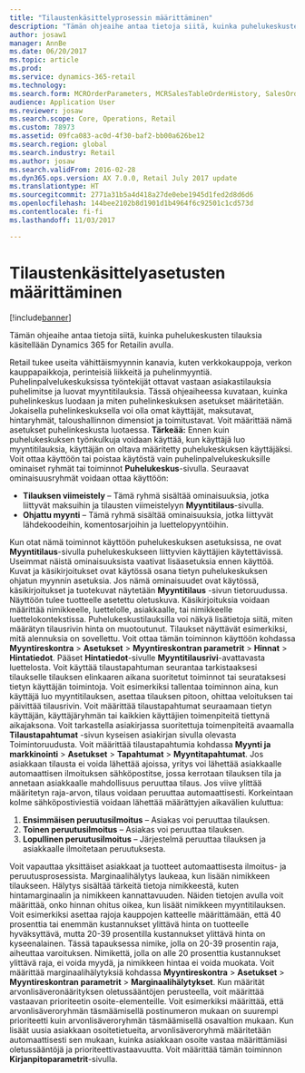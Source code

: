 ```yaml
---
title: "Tilaustenkäsittelyprosessin määrittäminen"
description: "Tämän ohjeaihe antaa tietoja siitä, kuinka puhelukeskusten tilauksia käsitellään Dynamics 365 for Retailin avulla."
author: josaw1
manager: AnnBe
ms.date: 06/20/2017
ms.topic: article
ms.prod: 
ms.service: dynamics-365-retail
ms.technology: 
ms.search.form: MCROrderParameters, MCRSalesTableOrderHistory, SalesOrderProcessingWorkspace
audience: Application User
ms.reviewer: josaw
ms.search.scope: Core, Operations, Retail
ms.custom: 78973
ms.assetid: 09fca083-ac0d-4f30-baf2-bb00a626be12
ms.search.region: global
ms.search.industry: Retail
ms.author: josaw
ms.search.validFrom: 2016-02-28
ms.dyn365.ops.version: AX 7.0.0, Retail July 2017 update
ms.translationtype: HT
ms.sourcegitcommit: 2771a31b5a4d418a27de0ebe1945d1fed2d8d6d6
ms.openlocfilehash: 144bee2102b8d1901d1b4964f6c92501c1cd573d
ms.contentlocale: fi-fi
ms.lasthandoff: 11/03/2017

---
```


# <a name="set-up-order-processing-options"></a>Tilaustenkäsittelyasetusten määrittäminen

[!include[banner](includes/banner.md)]


Tämän ohjeaihe antaa tietoja siitä, kuinka puhelukeskusten tilauksia käsitellään Dynamics 365 for Retailin avulla. 

Retail tukee useita vähittäismyynnin kanavia, kuten verkkokauppoja, verkon kauppapaikkoja, perinteisiä liikkeitä ja puhelinmyyntiä. Puhelinpalvelukeskuksissa työntekijät ottavat vastaan asiakastilauksia puhelimitse ja luovat myyntitilauksia. Tässä ohjeaiheessa kuvataan, kuinka puhelinkeskus luodaan ja miten puhelinkeskuksen asetukset määritetään. Jokaisella puhelinkeskuksella voi olla omat käyttäjät, maksutavat, hintaryhmät, taloushallinnon dimensiot ja toimitustavat. Voit määrittää nämä asetukset puhelinkeskusta luotaessa. **Tärkeää:** Ennen kuin puhelukeskuksen työnkulkuja voidaan käyttää, kun käyttäjä luo myyntitilauksia, käyttäjän on oltava määritetty puhelukeskuksen käyttäjäksi. Voit ottaa käyttöön tai poistaa käytöstä vain puhelinpalvelukeskuksille ominaiset ryhmät tai toiminnot **Puhelukeskus**-sivulla. Seuraavat ominaisuusryhmät voidaan ottaa käyttöön:

-   **Tilauksen viimeistely** – Tämä ryhmä sisältää ominaisuuksia, jotka liittyvät maksuihin ja tilausten viimeistelyyn **Myyntitilaus**-sivulla.
-   **Ohjattu myynti** – Tämä ryhmä sisältää ominaisuuksia, jotka liittyvät lähdekoodeihin, komentosarjoihin ja luettelopyyntöihin.

Kun otat nämä toiminnot käyttöön puhelukeskuksen asetuksissa, ne ovat **Myyntitilaus**-sivulla puhelukeskukseen liittyvien käyttäjien käytettävissä. Useimmat näistä ominaisuuksista vaativat lisäasetuksia ennen käyttöä. Kuvat ja käsikirjoitukset ovat käytössä osana tietyn puhelukeskuksen ohjatun myynnin asetuksia. Jos nämä ominaisuudet ovat käytössä, käsikirjoitukset ja tuotekuvat näytetään **Myyntitilaus** -sivun tietoruudussa. Näyttöön tulee tuotteelle asetettu oletuskuva. Käsikirjoituksia voidaan määrittää nimikkeelle, luettelolle, asiakkaalle, tai nimikkeelle luettelokontekstissa. Puhelukeskustilauksilla voi näkyä lisätietoja siitä, miten määrätyn tilausrivin hinta on muotoutunut. Tilaukset näyttävät esimerkiksi, mitä alennuksia on sovellettu. Voit ottaa tämän toiminnon käyttöön kohdassa **Myyntireskontra** &gt; **Asetukset** &gt; **Myyntireskontran parametrit** &gt; **Hinnat** &gt; **Hintatiedot**. Pääset **Hintatiedot**-sivulle **Myyntitilausrivi**-avattavasta luettelosta. Voit käyttää tilaustapahtuman seurantaa tarkistaaksesi tilaukselle tilauksen elinkaaren aikana suoritetut toiminnot tai seurataksesi tietyn käyttäjän toimintoja. Voit esimerkiksi tallentaa toiminnon aina, kun käyttäjä luo myyntitilauksen, asettaa tilauksen pitoon, ohittaa veloituksen tai päivittää tilausrivin. Voit määrittää tilaustapahtumat seuraamaan tietyn käyttäjän, käyttäjäryhmän tai kaikkien käyttäjien toimenpiteitä tiettynä aikajaksona. Voit tarkastella asiakirjassa suoritettuja toimenpiteitä avaamalla **Tilaustapahtumat** -sivun kyseisen asiakirjan sivulla olevasta Toimintoruudusta. Voit määrittää tilaustapahtumia kohdassa **Myynti ja markkinointi** &gt; **Asetukset** &gt; **Tapahtumat** &gt; **Myyntitapahtumat**. Jos asiakkaan tilausta ei voida lähettää ajoissa, yritys voi lähettää asiakkaalle automaattisen ilmoituksen sähköpostitse, jossa kerrotaan tilauksen tila ja annetaan asiakkaalle mahdollisuus peruuttaa tilaus. Jos viive ylittää määritetyn raja-arvon, tilaus voidaan peruuttaa automaattisesti. Korkeintaan kolme sähköpostiviestiä voidaan lähettää määrättyjen aikavälien kuluttua:

1.  **Ensimmäisen peruutusilmoitus** – Asiakas voi peruuttaa tilauksen.
2.  **Toinen peruutusilmoitus** – Asiakas voi peruuttaa tilauksen.
3.  **Lopullinen peruutusilmoitus** – Järjestelmä peruuttaa tilauksen ja asiakkaalle ilmoitetaan peruutuksesta.

Voit vapauttaa yksittäiset asiakkaat ja tuotteet automaattisesta ilmoitus- ja peruutusprosessista. Marginaalihälytys laukeaa, kun lisään nimikkeen tilaukseen. Hälytys sisältää tärkeitä tietoja nimikkeestä, kuten hintamarginaalin ja nimikkeen kannattavuuden. Näiden tietojen avulla voit määrittää, onko hinnan ohitus oikea, kun lisäät nimikkeen myyntitilauksen. Voit esimerkiksi asettaa rajoja kauppojen katteelle määrittämään, että 40 prosenttia tai enemmän kustannukset ylittävä hinta on tuotteelle hyväksyttävä, mutta 20-39 prosentilla kustannukset ylittävä hinta on kyseenalainen. Tässä tapauksessa nimike, jolla on 20-39 prosentin raja, aiheuttaa varoituksen. Nimikettä, jolla on alle 20 prosenttia kustannukset ylittävä raja, ei voida myydä, ja nimikkeen hintaa ei voida muokata. Voit määrittää marginaalihälytyksiä kohdassa **Myyntireskontra** &gt; **Asetukset** &gt; **Myyntireskontran parametrit** &gt; **Marginaalihälytykset**. Kun määrität arvonlisäveronäärityksen oletussääntöjen perusteella, voit määrittää vastaavan prioriteetin osoite-elementeille. Voit esimerkiksi määrittää, että arvonlisäveroryhmän täsmäämisellä postinumeron mukaan on suurempi prioriteetti kuin arvonlisäveroryhmän täsmäämisellä osavaltion mukaan. Kun lisäät uusia asiakkaan osoitetietueita, arvonlisäveroryhmä määritetään automaattisesti sen mukaan, kuinka asiakkaan osoite vastaa määrittämiäsi oletussääntöjä ja prioriteettivastaavuutta. Voit määrittää tämän toiminnon **Kirjanpitoparametrit**-sivulla.




